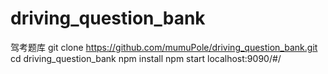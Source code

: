 # driving_question_bank
驾考题库
git clone https://github.com/mumuPole/driving_question_bank.git
cd driving_question_bank
npm install
npm start
localhost:9090/#/
